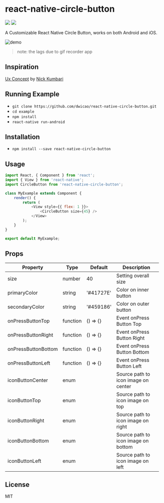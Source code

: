 # react-native-circle-button

[![](https://img.shields.io/npm/v/react-native-circle-button.svg)](https://www.npmjs.com/package/react-native-circle-button) [![](https://img.shields.io/npm/l/react-native-circle-button.svg)](https://www.npmjs.com/package/react-native-circle-button)

A Customizable React Native Circle Button, works on both Android and iOS.

![demo](https://raw.githubusercontent.com/dwicao/react-native-circle-button/master/demo.gif)

> note: the lags due to gif recorder app

## Inspiration
[Ux Concept](https://dribbble.com/shots/2233249-Ux-Concept) by [Nick Kumbari](https://dribbble.com/kumbari)

## Running Example
* `git clone https://github.com/dwicao/react-native-circle-button.git`
* `cd example`
* `npm install`
* `react-native run-android`

## Installation
* `npm install --save react-native-circle-button`

## Usage
```js
import React, { Component } from 'react';
import { View } from 'react-native';
import CircleButton from 'react-native-circle-button';

class MyExample extends Component {
    render() {
        return (
            <View style={{ flex: 1 }}>
                <CircleButton size={45} />
            </View>
        );
    }
}

export default MyExample;
```

## Props

| Property | Type | Default | Description |
| --- | --- | --- | --- |
| size | number | 40 | Setting overall size |
| primaryColor | string | '#41727E' | Color on inner button |
| secondaryColor | string | '#459186' | Color on outer button |
| onPressButtonTop | function | () => {} | Event onPress Button Top |
| onPressButtonRight | function | () => {} | Event onPress Button Right |
| onPressButtonBottom | function | () => {} | Event onPress Button Bottom |
| onPressButtonLeft | function | () => {} | Event onPress Button Left |
| iconButtonCenter | enum |  | Source path to icon image on center |
| iconButtonTop | enum |  | Source path to icon image on top|
| iconButtonRight | enum |  | Source path to icon image on right |
| iconButtonBottom | enum |  | Source path to icon image on bottom |
| iconButtonLeft | enum |  | Source path to icon image on left |

## License
MIT


